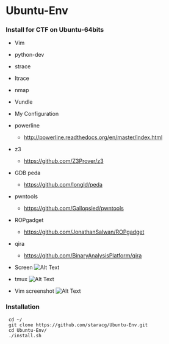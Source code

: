 # Ubuntu-Env
### Install for CTF on Ubuntu-64bits
 - Vim
 - python-dev
 - strace
 - ltrace
 - nmap
 - Vundle
 - My Configuration
 - powerline
    - http://powerline.readthedocs.org/en/master/index.html
 - z3
    - https://github.com/Z3Prover/z3
 - GDB peda
    - https://github.com/longld/peda
 - pwntools
    - https://github.com/Gallopsled/pwntools
 - ROPgadget
    - https://github.com/JonathanSalwan/ROPgadget
 - qira
    - https://github.com/BinaryAnalysisPlatform/qira
 - Screen
 ![Alt Text](http://i.imgur.com/veZ4o3e.png)
 
 - tmux
 ![Alt Text](http://i.imgur.com/xCpWPQh.png)

 - Vim screenshot
 ![Alt Text]()


### Installation

```
 cd ~/
 git clone https://github.com/staracg/Ubuntu-Env.git
 cd Ubuntu-Env/
 ./install.sh
```
